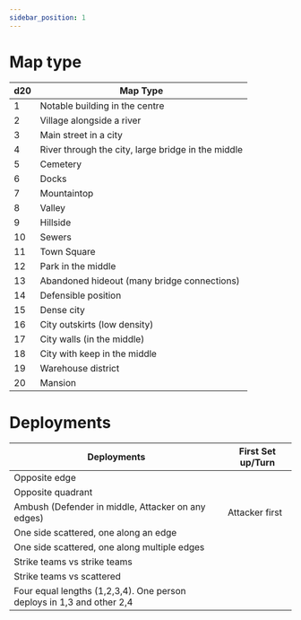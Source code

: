 ```yaml
---
sidebar_position: 1
---
```


# Map type

| d20 | Map Type                                           |
| --- | -------------------------------------------------- |
| 1   | Notable building in the centre                     |
| 2   | Village alongside a river                          |
| 3   | Main street in a city                              |
| 4   | River through the city, large bridge in the middle |
| 5   | Cemetery                                           |
| 6   | Docks                                              |
| 7   | Mountaintop                                        |
| 8   | Valley                                             |
| 9   | Hillside                                           |
| 10  | Sewers                                             |
| 11  | Town Square                                        |
| 12  | Park in the middle                                 |
| 13  | Abandoned hideout (many bridge connections)        |
| 14  | Defensible position                                |
| 15  | Dense city                                         |
| 16  | City outskirts (low density)                       |
| 17  | City walls (in the middle)                         |
| 18  | City with keep in the middle                       |
| 19  | Warehouse district                                 |
| 20  | Mansion                                            |

# Deployments

| Deployments                                                           | First Set up/Turn |
| --------------------------------------------------------------------- | ----------------- |
| Opposite edge                                                         |                   |
| Opposite quadrant                                                     |                   |
| Ambush (Defender in middle, Attacker on any edges)                    | Attacker first    |
| One side scattered, one along an edge                                 |                   |
| One side scattered, one along multiple edges                          |                   |
| Strike teams vs strike teams                                          |                   |
| Strike teams vs scattered                                             |                   |
| Four equal lengths (1,2,3,4). One person deploys in 1,3 and other 2,4 |                   |